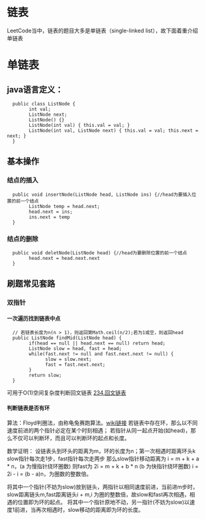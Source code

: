 # 链表
LeetCode当中，链表的题目大多是单链表（single-linked list），故下面着重介绍单链表
# 单链表
## java语言定义：  

      public class ListNode {
            int val;
            ListNode next;
            ListNode() {}
            ListNode(int val) { this.val = val; }
            ListNode(int val, ListNode next) { this.val = val; this.next = next; }
      }
      
## 基本操作
### 结点的插入

      public void insertNode(ListNode head, ListNode ins) {//head为要插入位置的前一个结点
            ListNode temp = head.next;
            head.next = ins;
            ins.next = temp
      }  
      
### 结点的删除

      public void deletNode(ListNode head) {//head为要删除位置的前一个结点
            head.next = head.next.next
      }

## 刷题常见套路
### 双指针
#### 一次遍历找到链表中点

      // 若链表长度为n(n > 1)，则返回第Math.ceil(n/2);若为1或空，则返回head
      public ListNode findMid(ListNode head) {
            if(head == null || head.next == null) return head;
            ListNode slow = head, fast = head;
            while(fast.next != null and fast.next.next != null) {
                  slow = slow.next;
                  fast = fast.next.next;
            }
            return slow;
      }

可用于O(1)空间复杂度判断回文链表 [234.回文链表](https://leetcode-cn.com/problems/palindrome-linked-list/)  

#### 判断链表是否有环
算法：Floyd判圈法，由称龟兔赛跑算法。[wiki链接](https://zh.wikipedia.org/wiki/Floyd%E5%88%A4%E5%9C%88%E7%AE%97%E6%B3%95)
若链表中存在环，那么以不同速度前进的两个指针必定在某个时刻相遇；
若指针从同一起点开始(如head)，那么不仅可以判断环，而且可以判断环的起点和长度。

数学证明：
设链表头到环头的距离为m，环的长度为n；第一次相遇时距离环头k
slow指针每次走1步，fast指针每次走两步
那么slow指针移动距离为 i = m + k + a * n，(a 为慢指针绕环圈数)
则fast为 2i = m + k + b * n (b 为快指针绕环圈数)
i = 2i - i = (b - a)n，为圈数的整数倍。

将其中一个指针(不妨为slow)放到链头，两指针以相同速度前进，当前进m步时，slow距离链头m,fast距离链头i + m,i 为圈的整数倍，故slow和fast再次相遇，相遇的位置即为环的起点。
将其中一个指针原地不动，另一指针(不妨为slow)以速度1前进，当再次相遇时，slow移动的距离即为环的长度。

      

            
